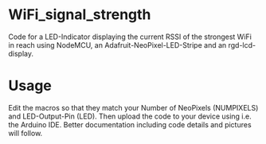 # WiFi_signal_strength
 Code for a LED-Indicator displaying the current RSSI of the strongest WiFi in reach using NodeMCU, an Adafruit-NeoPixel-LED-Stripe and an rgd-lcd-display.
 
 # Usage
 Edit the macros so that they match your Number of NeoPixels (NUMPIXELS) and LED-Output-Pin (LED). Then upload the code to your device using i.e. the Arduino IDE. Better documentation including code details and pictures will follow.

